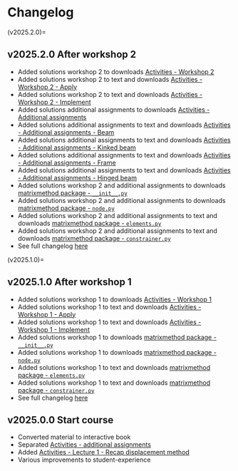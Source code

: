 # Changelog

(v2025.2.0)=
## v2025.2.0 After workshop 2
- Added solutions workshop 2 to downloads [Activities - Workshop 2](./workshop2.md)
- Added solutions workshop 2 to text and downloads [Activities - Workshop 2 - Apply](./workshop2/Workshop_2_Apply.ipynb)
- Added solutions workshop 2 to text and downloads [Activities - Workshop 2 - Implement](./workshop2/Workshop_2_Implement.ipynb)
- Added solutions additional assignments to downloads [Activities - Additional assignments](./additional.md)
- Added solutions additional assignments to text and downloads [Activities - Additional assignments - Beam](./additional/beam.ipynb)
- Added solutions additional assignments to text and downloads [Activities - Additional assignments - Kinked beam](./additional/beam_kinked.ipynb)
- Added solutions additional assignments to text and downloads [Activities - Additional assignments - Frame](./additional/frame.ipynb)
- Added solutions additional assignments to text and downloads [Activities - Additional assignments - Hinged beam](./additional/hinged_beam.ipynb)
- Added solutions workshop 2 and additional assignments to downloads [matrixmethod package - `__init__.py`](./matrixmethod/__init__.md)
- Added solutions workshop 2 and additional assignments to downloads [matrixmethod package - `node.py`](./matrixmethod/node.md)
- Added solutions workshop 2 and additional assignments to text and downloads [matrixmethod package - `elements.py`](./matrixmethod/elements.md)
- Added solutions workshop 2 and additional assignments to text and downloads [matrixmethod package - `constrainer.py`](./matrixmethod/constrainer.md)
- See full changelog [here](TBP)

(v2025.1.0)=
## v2025.1.0 After workshop 1
- Added solutions workshop 1 to downloads [Activities - Workshop 1](./workshop1.md)
- Added solutions workshop 1 to text and downloads [Activities - Workshop 1 - Apply](./workshop1/Workshop_1_Apply.ipynb)
- Added solutions workshop 1 to text and downloads [Activities - Workshop 1 - Implement](./workshop1/Workshop_1_Implement.ipynb)
- Added solutions workshop 1 to downloads [matrixmethod package - `__init__.py`](./matrixmethod/__init__.md)
- Added solutions workshop 1 to downloads [ matrixmethod package - `node.py`](./matrixmethod/node.md)
- Added solutions workshop 1 to text and downloads [matrixmethod package - `elements.py`](./matrixmethod/elements.md)
- Added solutions workshop 1 to text and downloads [matrixmethod package - `constrainer.py`](./matrixmethod/constrainer.md)
- See full changelog [here](TBP)

## v2025.0.0 Start course
- Converted material to interactive book
- Separated [Activities - additional assignments](./additional.md)
- Added [Activities - Lecture 1 - Recap displacement method](./lecture1/displacement.md)
- Various improvements to student-experience
